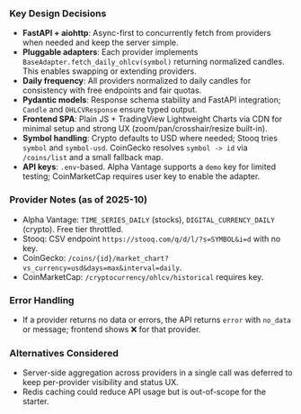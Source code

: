 ### Key Design Decisions

- **FastAPI + aiohttp**: Async-first to concurrently fetch from providers when needed and keep the server simple.
- **Pluggable adapters**: Each provider implements `BaseAdapter.fetch_daily_ohlcv(symbol)` returning normalized candles. This enables swapping or extending providers.
- **Daily frequency**: All providers normalized to daily candles for consistency with free endpoints and fair quotas.
- **Pydantic models**: Response schema stability and FastAPI integration; `Candle` and `OHLCVResponse` ensure typed output.
- **Frontend SPA**: Plain JS + TradingView Lightweight Charts via CDN for minimal setup and strong UX (zoom/pan/crosshair/resize built-in).
- **Symbol handling**: Crypto defaults to USD where needed; Stooq tries `symbol` and `symbol-usd`. CoinGecko resolves `symbol -> id` via `/coins/list` and a small fallback map.
- **API keys**: `.env`-based. Alpha Vantage supports a `demo` key for limited testing; CoinMarketCap requires user key to enable the adapter.

### Provider Notes (as of 2025-10)
- Alpha Vantage: `TIME_SERIES_DAILY` (stocks), `DIGITAL_CURRENCY_DAILY` (crypto). Free tier throttled.
- Stooq: CSV endpoint `https://stooq.com/q/d/l/?s=SYMBOL&i=d` with no key.
- CoinGecko: `/coins/{id}/market_chart?vs_currency=usd&days=max&interval=daily`.
- CoinMarketCap: `/cryptocurrency/ohlcv/historical` requires key.

### Error Handling
- If a provider returns no data or errors, the API returns `error` with `no_data` or message; frontend shows ❌ for that provider.

### Alternatives Considered
- Server-side aggregation across providers in a single call was deferred to keep per-provider visibility and status UX.
- Redis caching could reduce API usage but is out-of-scope for the starter.
